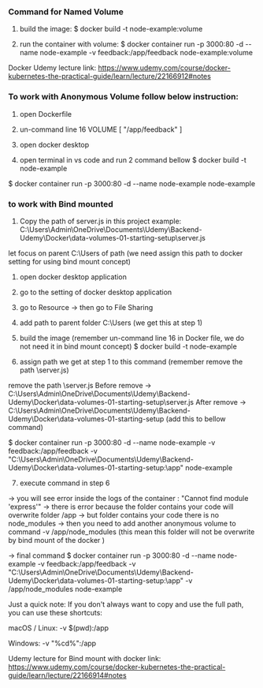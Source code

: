 

### Command for Named Volume

1. build the image: 
  $ docker build -t node-example:volume

2. run the container with volume: 
  $ docker container run -p 3000:80 -d --name node-example -v feedback:/app/feedback node-example:volume

Docker Udemy lecture link: https://www.udemy.com/course/docker-kubernetes-the-practical-guide/learn/lecture/22166912#notes

### To work with Anonymous Volume follow below instruction:

1. open Dockerfile

2. un-command line 16  VOLUME [ "/app/feedback" ] 

3. open docker desktop

4. open terminal in vs code and run 2 command bellow
  $ docker build -t node-example

  $ docker container run -p 3000:80 -d --name node-example node-example


### to work with Bind mounted
1. Copy the path of server.js in this project
  example: C:\Users\Admin\OneDrive\Documents\Udemy\Backend-Udemy\Docker\data-volumes-01-starting-setup\server.js

  let focus on parent C:\Users of path (we need assign this path to docker setting for using bind mount concept)

1. open docker desktop application

2. go to the setting of docker desktop application

3. go to Resource -> then go to File Sharing

4. add path to parent folder C:\Users (we get this at step 1)

5. build the image (remember un-command line 16 in Docker file, we do not need it in bind mount concept)
  $ docker build -t node-example

6. assign path we get at step 1 to this command (remember remove the path \server.js)

  remove the path \server.js 
  Before remove ->  C:\Users\Admin\OneDrive\Documents\Udemy\Backend-Udemy\Docker\data-volumes-01-starting-setup\server.js
  After remove -> C:\Users\Admin\OneDrive\Documents\Udemy\Backend-Udemy\Docker\data-volumes-01-starting-setup (add this to bellow command)

  $ docker container run -p 3000:80 -d --name node-example -v feedback:/app/feedback -v "C:\Users\Admin\OneDrive\Documents\Udemy\Backend-Udemy\Docker\data-volumes-01-starting-setup:\app" node-example

7. execute command in step 6

  -> you will see error inside the logs of the container : "Cannot find module 'express'"
  -> there is error because the folder contains your code will overwrite folder /app
  -> but folder contains your code there is no node_modules
  -> then you need to add another anonymous volume to command -v /app/node_modules (this mean this folder will not be overwrite by bind mount of the docker )

  -> final command 
  $ docker container run -p 3000:80 -d --name node-example -v feedback:/app/feedback -v "C:\Users\Admin\OneDrive\Documents\Udemy\Backend-Udemy\Docker\data-volumes-01-starting-setup:\app" -v /app/node_modules node-example

Just a quick note: If you don't always want to copy and use the full path, you can use these shortcuts:

macOS / Linux: -v $(pwd):/app

Windows: -v "%cd%":/app

Udemy lecture for Bind mount with docker link: https://www.udemy.com/course/docker-kubernetes-the-practical-guide/learn/lecture/22166914#notes
 